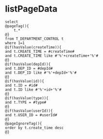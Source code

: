 listPageData
===
    select
    @pageTag(){
        t.*
    @}
    from T_DEPARTMENT_CONTROL t
    where 1=1
    @if(hasValue(createTime)){
    and t.CREATE_TIME = #createTime#
    and t.CREATE_TIME like #'%'+createTime+'%'#
    @}
    @if(hasValue(depId)){
    and t.DEP_ID = #depId#
    and t.DEP_ID like #'%'+depId+'%'#
    @}
    @if(hasValue(id)){
    and t.ID = #id#
    and t.ID like #'%'+id+'%'#
    @}
    @if(hasValue(type)){
    and t.TYPE = #type#
    @}
    @if(hasValue(userId)){
    and t.USER_ID = #userId#
    @}
    @pageIgnoreTag(){
    order by t.create_time desc
    @}
